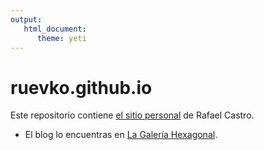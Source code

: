 ```yaml
---
output:
   html_document:
      theme: yeti
---
```


# ruevko.github.io

Este repositorio contiene [el sitio personal](https://ruevko.github.io) de Rafael Castro.

- El blog lo encuentras en [La Galería Hexagonal](https://ruevko.github.io/hexagonal).
